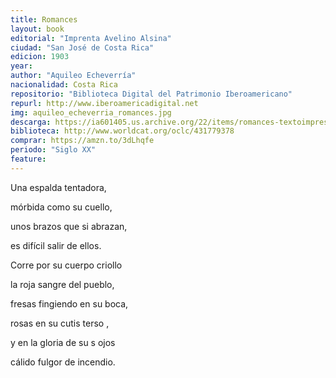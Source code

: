 ```yaml
---
title: Romances
layout: book
editorial: "Imprenta Avelino Alsina"
ciudad: "San José de Costa Rica"
edicion: 1903
year: 
author: "Aquileo Echeverría"
nacionalidad: Costa Rica
repositorio: "Biblioteca Digital del Patrimonio Iberoamericano"
repurl: http://www.iberoamericadigital.net
img: aquileo_echeverria_romances.jpg
descarga: https://ia601405.us.archive.org/22/items/romances-textoimpreso/RomancesTextoimpreso.pdf
biblioteca: http://www.worldcat.org/oclc/431779378
comprar: https://amzn.to/3dLhqfe
periodo: "Siglo XX"
feature: 
---
```

 
Una espalda tentadora, 

mórbida como su cuello, 

unos brazos que si abrazan, 

es difícil salir de ellos. 

Corre por su cuerpo criollo 

la roja sangre del pueblo, 

fresas fingiendo en su boca, 

rosas en su cutis terso , 

y en la gloria de su s ojos 

cálido fulgor de incendio.

